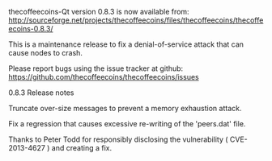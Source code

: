 thecoffeecoins-Qt version 0.8.3 is now available from:
  http://sourceforge.net/projects/thecoffeecoins/files/thecoffeecoins/thecoffeecoins-0.8.3/

This is a maintenance release to fix a denial-of-service attack that
can cause nodes to crash.

Please report bugs using the issue tracker at github:
  https://github.com/thecoffeecoins/thecoffeecoins/issues

0.8.3 Release notes

Truncate over-size messages to prevent a memory exhaustion attack.

Fix a regression that causes excessive re-writing of the 'peers.dat' file.


Thanks to Peter Todd for responsibly disclosing the vulnerability
( CVE-2013-4627 ) and creating a fix.
